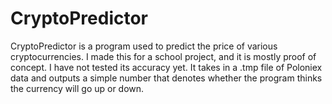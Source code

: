 # CryptoPredictor
CryptoPredictor is a program used to predict the price of various cryptocurrencies. I made this for a school project, and it is mostly proof of concept. I have not tested its accuracy yet. It takes in a .tmp file of Poloniex data and outputs a simple number that denotes whether the program thinks the currency will go up or down.
